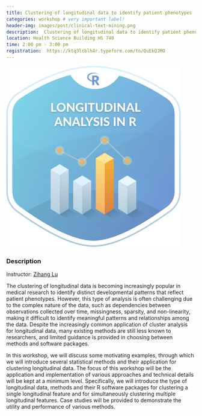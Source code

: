 ```yaml
---
title: Clustering of longitudinal data to identify patient phenotypes
categories: workshop # very important label!
header-img: images/post/clinical-text-mining.png
description:  Clustering of longitudinal data to identify patient phenotypes with an introduction to statistical learning approaches and software packages
location: Health Science Building HS 740
time: 2:00 pm - 3:00 pm
registration:  https://ktq3lcblh4r.typeform.com/to/QuEkQJMO
---
```


<div class="row">
<div class="col-sm-3"></div>
<div class="col-sm-6">
    <img src="/images/post/clustering-longitudinal-data.png">
</div>
<div class="col-sm-3"></div>
</div>

### Description

Instructor: [Zihang Lu](https://zihanglu.com/)

The clustering of longitudinal data is becoming increasingly popular in medical research to identify distinct developmental patterns that reflect patient phenotypes. However, this type of analysis is often challenging due to the complex nature of the data, such as dependencies between observations collected over time, missingness, sparsity, and non-linearity, making it difficult to identify meaningful patterns and relationships among the data. Despite the increasingly common application of cluster analysis for longitudinal data, many existing methods are still less known to researchers, and limited guidance is provided in choosing between methods and software packages.

In this workshop, we will discuss some motivating examples, through which we will introduce several statistical methods and their application for clustering longitudinal data. The focus of this workshop will be the application and implementation of various approaches and technical details will be kept at a minimum level. Specifically, we will introduce the type of longitudinal data, methods and their R software packages for clustering a single longitudinal feature and for simultaneously clustering multiple longitudinal features. Case studies will be provided to demonstrate the utility and performance of various methods.
